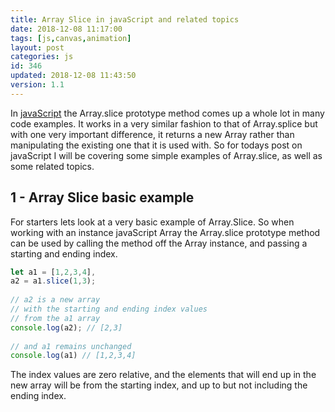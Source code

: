```yaml
---
title: Array Slice in javaScript and related topics
date: 2018-12-08 11:17:00
tags: [js,canvas,animation]
layout: post
categories: js
id: 346
updated: 2018-12-08 11:43:50
version: 1.1
---
```


In [javaScript](https://developer.mozilla.org/en-US/docs/Web/JavaScript) the Array.slice prototype method comes up a whole lot in many code examples. It works in a very similar fashion to that of Array.splice but with one very important difference, it returns a new Array rather than manipulating the existing one that it is used with. So for todays post on javaScript I will be covering some simple examples of Array.slice, as well as some related topics.

<!-- more -->


## 1 - Array Slice basic example

For starters lets look at a very basic example of Array.Slice. So when working with an instance javaScript Array the Array.slice prototype method can be used by calling the method off the Array instance, and passing a starting and ending index.

```js
let a1 = [1,2,3,4],
a2 = a1.slice(1,3);
 
// a2 is a new array
// with the starting and ending index values
// from the a1 array
console.log(a2); // [2,3]
 
// and a1 remains unchanged
console.log(a1) // [1,2,3,4]
```

The index values are zero relative, and the elements that will end up in the new array will be from the starting index, and up to but not including the ending index.